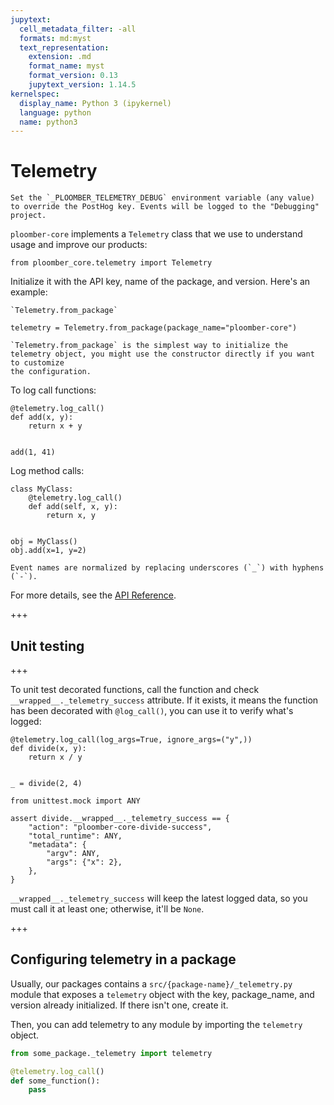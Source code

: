 ```yaml
---
jupytext:
  cell_metadata_filter: -all
  formats: md:myst
  text_representation:
    extension: .md
    format_name: myst
    format_version: 0.13
    jupytext_version: 1.14.5
kernelspec:
  display_name: Python 3 (ipykernel)
  language: python
  name: python3
---
```


# Telemetry

```{versionadded} 0.1.2
Set the `_PLOOMBER_TELEMETRY_DEBUG` environment variable (any value) to override the PostHog key. Events will be logged to the "Debugging" project.
```

`ploomber-core` implements a `Telemetry` class that we use to understand usage and improve our products:

```{code-cell} ipython3
from ploomber_core.telemetry import Telemetry
```

Initialize it with the API key, name of the package, and version. Here's an example:

```{versionadded} 0.2.20
`Telemetry.from_package`
```

```{code-cell} ipython3
telemetry = Telemetry.from_package(package_name="ploomber-core")
```

```{note}
`Telemetry.from_package` is the simplest way to initialize the telemetry object, you might use the constructor directly if you want to customize
the configuration.
```

To log call functions:

```{code-cell} ipython3
@telemetry.log_call()
def add(x, y):
    return x + y


add(1, 41)
```

Log method calls:

```{code-cell} ipython3
class MyClass:
    @telemetry.log_call()
    def add(self, x, y):
        return x, y


obj = MyClass()
obj.add(x=1, y=2)
```

```{note}
Event names are normalized by replacing underscores (`_`) with hyphens (`-`).
```

For more details, see the [API Reference](api/telemetry).

+++

## Unit testing

+++

To unit test decorated functions, call the function and check `__wrapped__._telemetry_success` attribute. If it exists, it means the function has been decorated with `@log_call()`, you can use it to verify what's logged:

```{code-cell} ipython3
@telemetry.log_call(log_args=True, ignore_args=("y",))
def divide(x, y):
    return x / y


_ = divide(2, 4)
```

```{code-cell} ipython3
from unittest.mock import ANY

assert divide.__wrapped__._telemetry_success == {
    "action": "ploomber-core-divide-success",
    "total_runtime": ANY,
    "metadata": {
        "argv": ANY,
        "args": {"x": 2},
    },
}
```

`__wrapped__._telemetry_success` will keep the latest logged data, so you must call it at least one; otherwise, it'll be `None`.

+++

## Configuring telemetry in a package

Usually, our packages contains a `src/{package-name}/_telemetry.py` module that exposes a `telemetry` object with the key, package_name, and version already initialized. If there isn't one, create it.

Then, you can add telemetry to any module by importing the `telemetry` object.

```python
from some_package._telemetry import telemetry

@telemetry.log_call()
def some_function():
    pass
```
